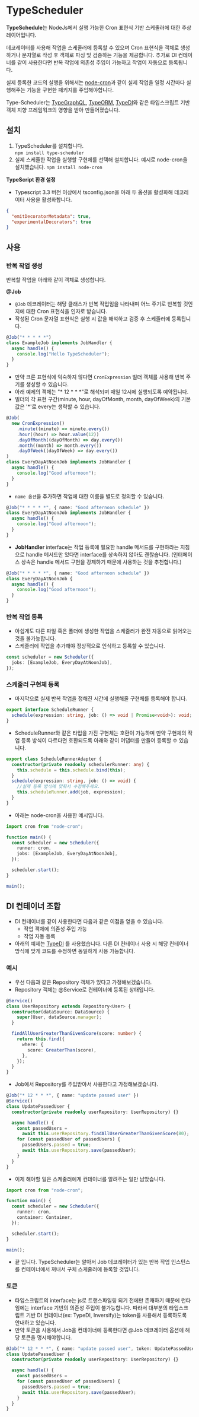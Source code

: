 # TypeScheduler

**TypeSchedule**는 NodeJs에서 실행 가능한 Cron 표현식 기반 스케줄러에 대한 추상 레이어입니다.

데코레이터를 사용해 작업을 스케줄러에 등록할 수 있으며 Cron 표현식을 객체로 생성하거나 문자열로 작성 후 객체로 파싱 및 검증하는 기능을 제공합니다. 추가로 DI 컨테이너를 같이 사용한다면 반복 작업에 의존성 주입이 가능하고 작업이 자동으로 등록됩니다.

실제 등록한 코드의 실행을 위해서는 [node-cron](https://www.npmjs.com/package/node-cron)과 같이 실제 작업을 일정 시간마다 실행해주는 기능을 구현한 패키지를 주입해야합니다.

Type-Scheduler는 [TypeGraphQL](https://typegraphql.com/), [TypeORM](https://typeorm.io/), [TypeDI](https://github.com/typestack/typedi)와 같은 타입스크립트 기반 객체 지향 프레임워크의 영향을 받아 만들어졌습니다.

## 설치

1. TypeScheduler를 설치합니다.  
   `npm install type-scheduler`
2. 실제 스케줄한 작업을 실행할 구현체를 선택해 설치합니다. 예시로 node-cron을 설치했습니다.
   `npm install node-cron`

**TypeScript 환경 설정**

- Typescript 3.3 버전 이상에서 tsconfig.json을 아래 두 옵션을 활성화해 데코레이터 사용을 활성화합니다.

```json
{
  "emitDecoratorMetadata": true,
  "experimentalDecorators": true
}
```

## 사용

### 반복 작업 생성

반복할 작업을 아래와 같이 객체로 생성합니다.

**@Job**

- `@Job` 데코레이터는 해당 클래스가 반복 작업임을 나타내며 어느 주기로 반복할 것인지에 대한 Cron 표현식을 인자로 받습니다.
- 작성된 Cron 문자열 표현식은 실행 시 값을 해석하고 검증 후 스케줄러에 등록됩니다.

```ts
@Job("* * * * *")
class ExampleJob implements JobHandler {
  async handle() {
    console.log("Hello TypeScheduler");
  }
}
```

- 만약 크론 표현식에 익숙하지 않다면 `CronExpression` 빌더 객체를 사용해 반복 주기를 생성할 수 있습니다.
- 아래 예제의 객체는 "\* 12 \* \* \*"로 해석되며 매일 12시에 실행되도록 예약됩니다.
- 빌더의 각 표현 구간(minute, hour, dayOfMonth, month, dayOfWeek)의 기본 값은 '\*'로 every는 생략할 수 있습니다.

```ts
@Job(
  new CronExpression()
    .minute((minute) => minute.every())
    .hour((hour) => hour.value(12))
    .dayOfMonth((dayOfMonth) => day.every())
    .month((month) => month.every())
    .dayOfWeek((dayOfWeek) => day.every())
)
class EveryDayAtNoonJob implements JobHandler {
  async handle() {
    console.log("Good afternoon");
  }
}
```

- `name 옵션`을 추가하면 작업에 대한 이름을 별도로 정의할 수 있습니다.

```ts
@Job("* * * * *", { name: "Good afternoon schedule" })
class EveryDayAtNoonJob implements JobHandler {
  async handle() {
    console.log("Good afternoon");
  }
}
```

- **JobHandler** interface는 작업 등록에 필요한 handle 메서드를 구현하라는 지침으로 handle 메서드만 있다면 interface를 상속하지 않아도 괜찮습니다. (인터페이스 상속은 handle 메서드 구현을 강제하기 때문에 사용하는 것을 추천합니다.)

```ts
@Job("* * * * *", { name: "Good afternoon schedule" })
class EveryDayAtNoonJob {
  async handle() {
    console.log("Good afternoon");
  }
}
```

### 반복 작업 등록

- 아쉽게도 다른 파일 혹은 폴더에 생성한 작업을 스케줄러가 완전 자동으로 읽어오는 것을 불가능합니다.
- 스케줄러에 작업을 추가해야 정상적으로 인식하고 등록할 수 있습니다.

```ts
const scheduler = new Scheduler({
  jobs: [ExampleJob, EveryDayAtNoonJob],
});
```

### 스케줄러 구현체 등록

- 마지막으로 실제 반복 작업을 정해진 시간에 실행해줄 구현체를 등록해야 합니다.

```ts
export interface ScheduleRunner {
  schedule(expression: string, job: () => void | Promise<void>): void;
}
```

- ScheduleRunner와 같은 타입을 가진 구현체는 호환이 가능하며 만약 구현체의 작업 등록 방식이 다르다면 호환되도록 아래와 같이 어댑터를 만들어 등록할 수 있습니다.

```ts
export class ScheduleRunnerAdapter {
  constructor(private readonly schedulerRunner: any) {
    this.schedule = this.schedule.bind(this);
  }
  schedule(expression: string, job: () => void) {
    //실제 등록 방식에 맞춰서 수정해주세요.
    this.scheduleRunner.add(job, expression);
  }
}
```

- 아래는 node-cron을 사용한 예시입니다.

```ts
import cron from "node-cron";

function main() {
  const scheduler = new Scheduler({
    runner: cron,
    jobs: [ExampleJob, EveryDayAtNoonJob],
  });

  scheduler.start();
}

main();
```

## DI 컨테이너 조합

- DI 컨테이너를 같이 사용한다면 다음과 같은 이점을 얻을 수 있습니다.
  - 작업 객체에 의존성 주입 가능
  - 작업 자동 등록
- 아래의 예제는 [TypeDI](https://github.com/typestack/typedi) 를 사용했습니다. 다른 DI 컨테이너 사용 시 해당 컨테이너 방식에 맞게 코드를 수정하면 동일하게 사용 가능합니다.

### 예시

- 우선 다음과 같은 Repository 객체가 있다고 가정해보겠습니다.
- Repository 객체는 @Service로 컨테이너에 등록된 상태입니다.

```ts
@Service()
class UserRepository extends Repository<User> {
  constructor(dataSource: DataSource) {
    super(User, dataSource.manager);
  }

  findAllUserGreaterThanGivenScore(score: number) {
    return this.find({
      where: {
        score: GreaterThan(score),
      },
    });
  }
}
```

- Job에서 Repository를 주입받아서 사용한다고 가정해보겠습니다.

```ts
@Job("* 12 * * *", { name: "update passed user" })
@Service()
class UpdatePassedUser {
  constructor(private readonly userRepository: UserRepository) {}

  async handle() {
    const passedUsers =
      await this.userRepository.findAllUserGreaterThanGivenScore(80);
    for (const passedUser of passedUsers) {
      passedUsers.passed = true;
      await this.userRepository.save(passedUser);
    }
  }
}
```

- 이제 해야할 일은 스케줄러에게 컨테이너를 알려주는 일만 남았습니다.

```ts
import cron from "node-cron";

function main() {
  const scheduler = new Scheduler({
    runner: cron,
    container: Container,
  });

  scheduler.start();
}

main();
```

- 끝 입니다. TypeScheduler는 알아서 Job 데코레이터가 있는 반복 작업 인스턴스를 컨테이너에서 꺼내서 구체 스케줄러에 등록할 것입니다.

### 토큰

- 타입스크립트의 interface는 js로 트랜스파일링 되기 전에만 존재하기 때문에 런타임에는 interface 기반의 의존성 주입이 불가능합니다. 따라서 대부분의 타입스크립트 기반 DI 컨테이너(ex: TypeDI, Inversify)는 token을 사용해서 등록하도록 안내하고 있습니다.
- 만약 토큰을 사용해서 Job을 컨테이너에 등록한다면 @Job 데코레이터 옵션에 해당 토큰을 명시해야합니다.

```ts
@Job("* 12 * * *", { name: "update passed user", token: UpdatePassedUserToken })
class UpdatePassedUser {
  constructor(private readonly userRepository: UserRepository) {}

  async handle() {
    const passedUsers =
    for (const passedUser of passedUsers) {
      passedUsers.passed = true;
      await this.userRepository.save(passedUser);
    }
  }
}
```
